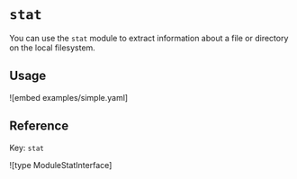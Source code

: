 # `stat`

You can use the `stat` module to extract information about a file or directory on the local filesystem.

## Usage

![embed examples/simple.yaml]

## Reference

Key: `stat`

![type ModuleStatInterface]
